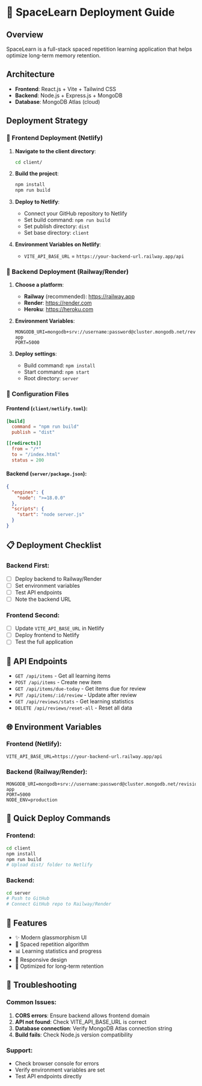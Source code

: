 # 🚀 SpaceLearn Deployment Guide

## Overview
SpaceLearn is a full-stack spaced repetition learning application that helps optimize long-term memory retention.

## Architecture
- **Frontend**: React.js + Vite + Tailwind CSS
- **Backend**: Node.js + Express.js + MongoDB
- **Database**: MongoDB Atlas (cloud)

## Deployment Strategy

### 🎯 Frontend Deployment (Netlify)

1. **Navigate to the client directory**:
   ```bash
   cd client/
   ```

2. **Build the project**:
   ```bash
   npm install
   npm run build
   ```

3. **Deploy to Netlify**:
   - Connect your GitHub repository to Netlify
   - Set build command: `npm run build`
   - Set publish directory: `dist`
   - Set base directory: `client`

4. **Environment Variables on Netlify**:
   - `VITE_API_BASE_URL` = `https://your-backend-url.railway.app/api`

### 🚆 Backend Deployment (Railway/Render)

1. **Choose a platform**:
   - **Railway** (recommended): https://railway.app
   - **Render**: https://render.com
   - **Heroku**: https://heroku.com

2. **Environment Variables**:
   ```
   MONGODB_URI=mongodb+srv://username:password@cluster.mongodb.net/revision-app
   PORT=5000
   ```

3. **Deploy settings**:
   - Build command: `npm install`
   - Start command: `npm start`
   - Root directory: `server`

### 🔧 Configuration Files

#### Frontend (`client/netlify.toml`):
```toml
[build]
  command = "npm run build"
  publish = "dist"

[[redirects]]
  from = "/*"
  to = "/index.html"
  status = 200
```

#### Backend (`server/package.json`):
```json
{
  "engines": {
    "node": ">=18.0.0"
  },
  "scripts": {
    "start": "node server.js"
  }
}
```

## 📋 Deployment Checklist

### Backend First:
- [ ] Deploy backend to Railway/Render
- [ ] Set environment variables
- [ ] Test API endpoints
- [ ] Note the backend URL

### Frontend Second:
- [ ] Update `VITE_API_BASE_URL` in Netlify
- [ ] Deploy frontend to Netlify
- [ ] Test the full application

## 🔗 API Endpoints

- `GET /api/items` - Get all learning items
- `POST /api/items` - Create new item
- `GET /api/items/due-today` - Get items due for review
- `PUT /api/items/:id/review` - Update after review
- `GET /api/reviews/stats` - Get learning statistics
- `DELETE /api/reviews/reset-all` - Reset all data

## 🌐 Environment Variables

### Frontend (Netlify):
```
VITE_API_BASE_URL=https://your-backend-url.railway.app/api
```

### Backend (Railway/Render):
```
MONGODB_URI=mongodb+srv://username:password@cluster.mongodb.net/revision-app
PORT=5000
NODE_ENV=production
```

## 🚀 Quick Deploy Commands

### Frontend:
```bash
cd client
npm install
npm run build
# Upload dist/ folder to Netlify
```

### Backend:
```bash
cd server
# Push to GitHub
# Connect GitHub repo to Railway/Render
```

## 📱 Features
- ✨ Modern glassmorphism UI
- 🧠 Spaced repetition algorithm
- 📊 Learning statistics and progress
- 📱 Responsive design
- 🎯 Optimized for long-term retention

## 🔧 Troubleshooting

### Common Issues:
1. **CORS errors**: Ensure backend allows frontend domain
2. **API not found**: Check VITE_API_BASE_URL is correct
3. **Database connection**: Verify MongoDB Atlas connection string
4. **Build fails**: Check Node.js version compatibility

### Support:
- Check browser console for errors
- Verify environment variables are set
- Test API endpoints directly